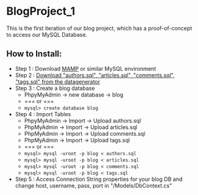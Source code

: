 # BlogProject_1
This is the first iteration of our blog project, which has a proof-of-concept to access our MySQL Database.

## How to Install:
- Step 1 : Download [MAMP](https://www.mamp.info/en/downloads/) or similar MySQL environment
- Step 2 : [Download "authors.sql", "articles.sql", "comments.sql", "tags.sql" from the datagenerator](http://sandbox.bittsdevelopment.com/humber/datagenerator/)
- Step 3 : Create a blog database 
    - PhpyMyAdmin -> new database -> blog
    - === or ===
    - `mysql> create database blog`
- Step 4 : Import Tables
  - PhpyMyAdmin -> Import -> Upload authors.sql
  - PhpMyAdmin -> Import -> Upload articles.sql
  - PhpMyAdmin -> Import -> Upload comments.sql
  - PhpMyAdmin -> Import -> Upload tags.sql
  - === or ===
  - `mysql> mysql -uroot -p blog < authors.sql`
  - `mysql> mysql -uroot -p blog < articles.sql`
  - `mysql> mysql -uroot -p blog < comments.sql`
  - `mysql> mysql -uroot -p blog < tags.sql`
- Step 5 : Access Connection String properties for your blog DB and change host, username, pass, port in "/Models/DbContext.cs"
